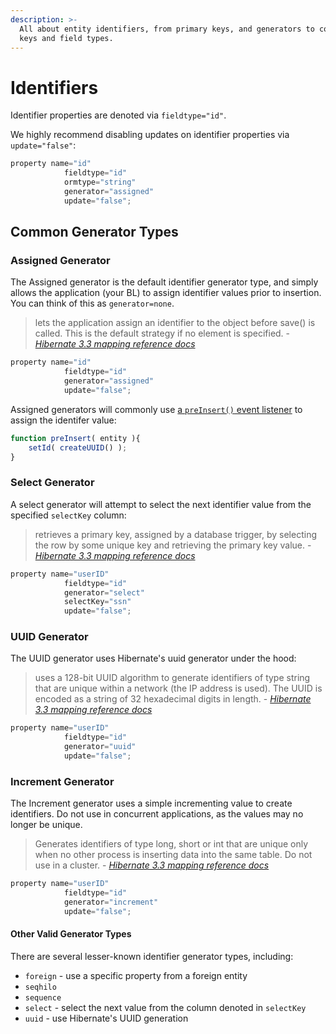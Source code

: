 ```yaml
---
description: >-
  All about entity identifiers, from primary keys, and generators to composite
  keys and field types.
---
```


# Identifiers

Identifier properties are denoted via `fieldtype="id"`.

We highly recommend disabling updates on identifier properties via `update="false"`:

```js
property name="id"
            fieldtype="id"
            ormtype="string"
            generator="assigned"
            update="false";
```

## Common Generator Types

### Assigned Generator

The Assigned generator is the default identifier generator type, and simply allows the application (your BL) to assign identifier values prior to insertion. You can think of this as `generator=none`.

> lets the application assign an identifier to the object before save() is called. This is the default strategy if no element is specified. - [_Hibernate 3.3 mapping reference docs_](https://docs.jboss.org/hibernate/core/3.3/reference/en/html/mapping.html#mapping-declaration-id-generator)

```js
property name="id"
            fieldtype="id"
            generator="assigned"
            update="false";
```

Assigned generators will commonly use [a `preInsert()` event listener](../usage/events.md#entity-event-handler) to assign the identifer value:

```js
function preInsert( entity ){
    setId( createUUID() );
}
```

### Select Generator

A select generator will attempt to select the next identifier value from the specified `selectKey` column:

> retrieves a primary key, assigned by a database trigger, by selecting the row by some unique key and retrieving the primary key value. - [_Hibernate 3.3 mapping reference docs_](https://docs.jboss.org/hibernate/core/3.3/reference/en/html/mapping.html#mapping-declaration-id-generator)

```js
property name="userID"
            fieldtype="id"
            generator="select"
            selectKey="ssn"
            update="false";
```

### UUID Generator

The UUID generator uses Hibernate's uuid generator under the hood:

> uses a 128-bit UUID algorithm to generate identifiers of type string that are unique within a network (the IP address is used). The UUID is encoded as a string of 32 hexadecimal digits in length. - [_Hibernate 3.3 mapping reference docs_](https://docs.jboss.org/hibernate/core/3.3/reference/en/html/mapping.html#mapping-declaration-id-generator)

```js
property name="userID"
            fieldtype="id"
            generator="uuid"
            update="false";
```

### Increment Generator

The Increment generator uses a simple incrementing value to create identifiers. Do not use in concurrent applications, as the values may no longer be unique.

> Generates identifiers of type long, short or int that are unique only when no other process is inserting data into the same table. Do not use in a cluster. - [_Hibernate 3.3 mapping reference docs_](https://docs.jboss.org/hibernate/core/3.3/reference/en/html/mapping.html#mapping-declaration-id-generator)

```js
property name="userID"
            fieldtype="id"
            generator="increment"
            update="false";
```

#### Other Valid Generator Types

There are several lesser-known identifier generator types, including:

* `foreign` - use a specific property from a foreign entity
* `seqhilo`
* `sequence`
* `select` - select the next value from the column denoted in `selectKey`
* `uuid` - use Hibernate's UUID generation
